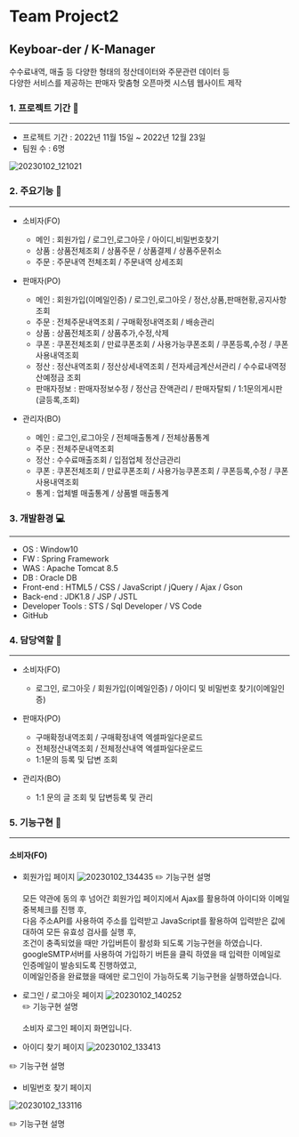 
<!--
**miaarosie/miaarosie** is a ✨ _special_ ✨ repository because its `README.md` (this file) appears on your GitHub profile.

Here are some ideas to get you started:

- 🔭 I’m currently working on ...
- 🌱 I’m currently learning ...
- 👯 I’m looking to collaborate on ...
- 🤔 I’m looking for help with ...
- 💬 Ask me about ...
- 📫 How to reach me: ...
- 😄 Pronouns: ...
- ⚡ Fun fact: ...
-->
# Team Project2
## Keyboar-der / K-Manager
수수료내역, 매출 등 다양한 형태의 정산데이터와 주문관련 데이터 등 <br>
다양한 서비스를 제공하는 판매자 맞춤형 오픈마켓 시스템 웹사이트 제작

### 1. 프로젝트 기간 :calendar:
---
+ 프로젝트 기간 : 2022년 11월 15일 ~ 2022년 12월 23일
+ 팀원 수 : 6명

![20230102_121021](https://user-images.githubusercontent.com/114273783/210192719-41f99cb2-27b0-4ec8-a9b5-2826f0206d2e.png)

### 2. 주요기능 :pushpin:
---
+ 소비자(FO)

  + 메인 : 회원가입 / 로그인,로그아웃 / 아이디,비밀번호찾기
  + 상품 : 상품전체조회 / 상품주문 / 상품결제 / 상품주문취소
  + 주문 : 주문내역 전체조회 / 주문내역 상세조회
  
+ 판매자(PO)

  + 메인 : 회원가입(이메일인증) / 로그인,로그아웃 / 정산,상품,판매현황,공지사항조회
  + 주문 : 전체주문내역조회 / 구매확정내역조회 / 배송관리
  + 상품 : 상품전체조회 / 상품추가,수정,삭제
  + 쿠폰 : 쿠폰전체조회 / 만료쿠폰조회 / 사용가능쿠폰조회 / 쿠폰등록,수정 / 쿠폰사용내역조회
  + 정산 : 정산내역조회 / 정산상세내역조회 / 전자세금계산서관리 / 수수료내역정산예정금 조회
  + 판매자정보 : 판매자정보수정 / 정산금 잔액관리 / 판매자탈퇴 / 1:1문의게시판(글등록,조회)
  
+ 관리자(BO)

  + 메인 : 로그인,로그아웃 / 전체매출통계 / 전체상품통계
  + 주문 : 전체주문내역조회
  + 정산 : 수수료매출조회 / 입점업체 정산금관리
  + 쿠폰 : 쿠폰전체조회 / 만료쿠폰조회 / 사용가능쿠폰조회 / 쿠폰등록,수정 / 쿠폰사용내역조회
  + 통계 : 업체별 매출통계 / 상품별 매출통계

### 3. 개발환경 :computer:
***
+ OS : Window10
+ FW : Spring Framework
+ WAS : Apache Tomcat 8.5
+ DB  : Oracle DB
+ Front-end : HTML5 / CSS / JavaScript / jQuery / Ajax / Gson
+ Back-end : JDK1.8 / JSP / JSTL
+ Developer Tools : STS / Sql Developer / VS Code
+ GitHub

### 4. 담당역할 :information_desk_person:
---
+ 소비자(FO)

  + 로그인, 로그아웃 / 회원가입(이메일인증) / 아이디 및 비밀번호 찾기(이메일인증)
+ 판매자(PO) 

  + 구매확정내역조회 / 구매확정내역 엑셀파일다운로드
  + 전체정산내역조회 / 전체정산내역 엑셀파일다운로드
  + 1:1문의 등록 및 답변 조회
+ 관리자(BO)

  + 1:1 문의 글 조회 및 답변등록 및 관리

### 5. 기능구현 :mag_right:
---
#### 소비자(FO)

+ 회원가입 페이지
![20230102_134435](https://user-images.githubusercontent.com/114273783/210195794-5a487d43-8b8d-47bf-85eb-ea671e24c6ce.png)
:pencil2: 기능구현 설명 <br>

  모든 약관에 동의 후 넘어간 회원가입 페이지에서 Ajax를 활용하여 아이디와 이메일 중복체크를 진행 후, <br>
  다음 주소API를 사용하여 주소를 입력받고 JavaScript를 활용하여 입력받은 값에 대하여 모든 유효성 검사를 실행 후,<br>
  조건이 충족되었을 때만 가입버튼이 활성화 되도록 기능구현을 하였습니다. <br>
  googleSMTP서버를 사용하여 가입하기 버튼을 클릭 하였을 때 입력한 이메일로 인증메일이 발송되도록 진행하였고,<br>
  이메일인증을 완료했을 때에만 로그인이 가능하도록 기능구현을 실행하였습니다.
  
+ 로그인 / 로그아웃 페이지 
![20230102_140252](https://user-images.githubusercontent.com/114273783/210196500-a7eb1f61-0ac7-4a83-b3f7-4255dcf0b484.png)<br>
:pencil2: 기능구현 설명 <br>
  
  소비자 로그인 페이지 화면입니다. <br>
  
  
+ 아이디 찾기 페이지
![20230102_133413](https://user-images.githubusercontent.com/114273783/210195376-45a7b3ff-11b3-49a5-8b1a-57695314b593.png)

:pencil2: 기능구현 설명 <br>
  
+ 비밀번호 찾기 페이지

![20230102_133116](https://user-images.githubusercontent.com/114273783/210195250-06a3b9fd-6525-46f0-b55c-ffa3ac76d7ba.png)

:pencil2: 기능구현 설명 <br>
